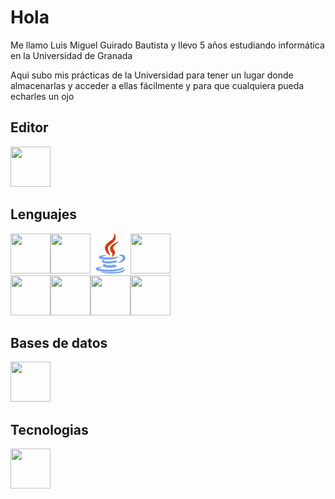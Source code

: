 # Hola

Me llamo Luis Miguel Guirado Bautista y llevo 5 años estudiando informática en la Universidad de Granada

Aqui subo mis prácticas de la Universidad para tener un lugar donde almacenarlas y acceder a ellas
fácilmente y para que cualquiera pueda echarles un ojo

## Editor

<a href="https://code.visualstudio.com"><img height="64" width="64" src="https://cdn.simpleicons.org/visualstudiocode"></a><br>

## Lenguajes

<img height="64" width="64" src="https://cdn.simpleicons.org/cplusplus"><img height="64" width="64" src="https://cdn.simpleicons.org/python/gold"><img height="64" width="64" src="images/java.png"><img height="64" width="64" src="https://cdn.simpleicons.org/c/00599C"><br>
<img height="64" width="64" src="https://cdn.simpleicons.org/html5"><img height="64" width="64" src="https://cdn.simpleicons.org/css3"><img height="64" width="64" src="https://cdn.simpleicons.org/javascript"><img height="64" width="64" src="https://cdn.simpleicons.org/php"><br>

## Bases de datos

<img height="64" width="64" src="https://cdn.simpleicons.org/mysql"><br>

## Tecnologias

<img height="64" width="64" src="https://cdn.simpleicons.org/git"><br>